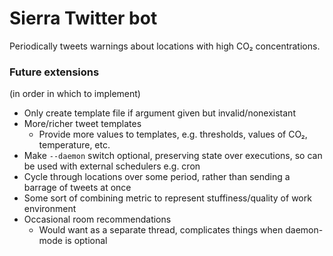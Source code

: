 # Sierra Twitter bot
Periodically tweets warnings about locations with high CO₂ concentrations.

### Future extensions
(in order in which to implement)
- Only create template file if argument given but invalid/nonexistant
- More/richer tweet templates
    - Provide more values to templates, e.g. thresholds, values of CO₂, temperature, etc. 
- Make `--daemon` switch optional, preserving state over executions, so can be used with external schedulers e.g. cron
- Cycle through locations over some period, rather than sending a barrage of tweets at once
- Some sort of combining metric to represent stuffiness/quality of work environment
- Occasional room recommendations
    - Would want as a separate thread, complicates things when daemon-mode is optional